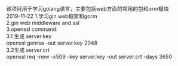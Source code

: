 该项目用于学习golang语言，主要包括web方面的常用的包和orm模块  
2019-11-22 
    1.学习gin web框架和gorm  
    2.gin web middleware and ssl  
    3.openssl command:  
       3.1 生成 server.key  
           openssl genrsa -out server.key 2048  
       3.2生成 server.crt  
           openssl req -new -x509 -key server.key -out server.crt -days 3650  


